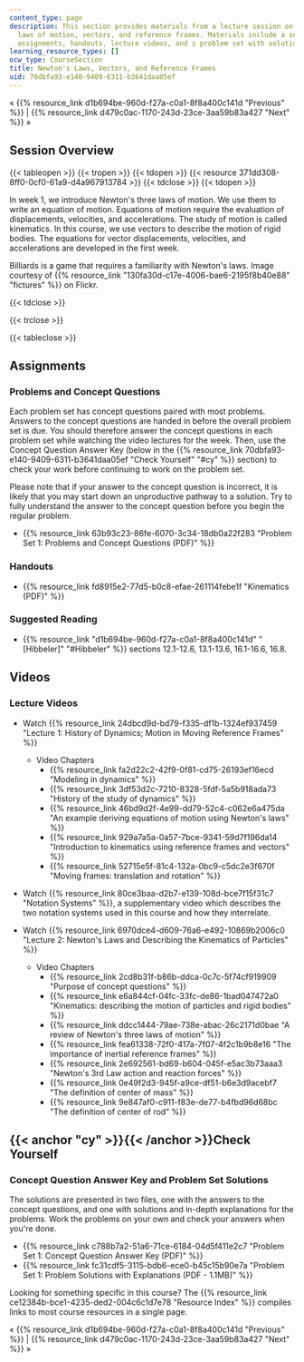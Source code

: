 ```yaml
---
content_type: page
description: This section provides materials from a lecture session on Newton's three
  laws of motion, vectors, and reference frames. Materials include a session overview,
  assignments, handouts, lecture videos, and z problem set with solutions.
learning_resource_types: []
ocw_type: CourseSection
title: Newton's Laws, Vectors, and Reference Frames
uid: 70dbfa93-e140-9409-6311-b3641daa05ef
---
```


« {{% resource_link d1b694be-960d-f27a-c0a1-8f8a400c141d "Previous" %}} | {{% resource_link d479c0ac-1170-243d-23ce-3aa59b83a427 "Next" %}} »

Session Overview
----------------

{{< tableopen >}}
{{< tropen >}}
{{< tdopen >}}
{{< resource 371dd308-8ff0-0cf0-61a9-d4a967913784 >}}
{{< tdclose >}}
{{< tdopen >}}


In week 1, we introduce Newton's three laws of motion. We use them to write an equation of motion. Equations of motion require the evaluation of displacements, velocities, and accelerations. The study of motion is called kinematics. In this course, we use vectors to describe the motion of rigid bodies. The equations for vector displacements, velocities, and accelerations are developed in the first week.

Billiards is a game that requires a familiarity with Newton's laws. Image courtesy of {{% resource_link "130fa30d-c17e-4006-bae6-2195f8b40e88" "fictures" %}} on Flickr.


{{< tdclose >}}

{{< trclose >}}

{{< tableclose >}}

Assignments
-----------

### Problems and Concept Questions

Each problem set has concept questions paired with most problems. Answers to the concept questions are handed in before the overall problem set is due. You should therefore answer the concept questions in each problem set while watching the video lectures for the week. Then, use the Concept Question Answer Key (below in the {{% resource_link 70dbfa93-e140-9409-6311-b3641daa05ef "Check Yourself" "#cy" %}} section) to check your work before continuing to work on the problem set.

Please note that if your answer to the concept question is incorrect, it is likely that you may start down an unproductive pathway to a solution. Try to fully understand the answer to the concept question before you begin the regular problem.

*   {{% resource_link 63b93c23-86fe-6070-3c34-18db0a22f283 "Problem Set 1: Problems and Concept Questions (PDF)" %}}

### Handouts

*   {{% resource_link fd8915e2-77d5-b0c8-efae-261114febe1f "Kinematics (PDF)" %}}

### Suggested Reading

*   {{% resource_link "d1b694be-960d-f27a-c0a1-8f8a400c141d" "\[Hibbeler\]" "#Hibbeler" %}} sections 12.1-12.6, 13.1-13.6, 16.1-16.6, 16.8.

Videos
------

### Lecture Videos

*   Watch {{% resource_link 24dbcd9d-bd79-f335-df1b-1324ef937459 "Lecture 1: History of Dynamics; Motion in Moving Reference Frames" %}}
    *   Video Chapters
        *   {{% resource_link fa2d22c2-42f9-0f81-cd75-26193ef16ecd "Modeling in dynamics" %}}
        *   {{% resource_link 3df53d2c-7210-8328-5fdf-5a5b918ada73 "History of the study of dynamics" %}}
        *   {{% resource_link 46bd9d2f-4e99-dd79-52c4-c062e6a475da "An example deriving equations of motion using Newton's laws" %}}
        *   {{% resource_link 929a7a5a-0a57-7bce-9341-59d7f196da14 "Introduction to kinematics using reference frames and vectors" %}}
        *   {{% resource_link 52715e5f-81c4-132a-0bc9-c5dc2e3f670f "Moving frames: translation and rotation" %}}

*   Watch {{% resource_link 80ce3baa-d2b7-e139-108d-bce7f15f31c7 "Notation Systems" %}}, a supplementary video which describes the two notation systems used in this course and how they interrelate.
*   Watch {{% resource_link 6970dce4-d609-76a6-e492-10869b2006c0 "Lecture 2: Newton's Laws and Describing the Kinematics of Particles" %}}
    *   Video Chapters
        *   {{% resource_link 2cd8b31f-b86b-ddca-0c7c-5f74cf919909 "Purpose of concept questions" %}}
        *   {{% resource_link e6a844cf-04fc-33fc-de86-1bad047472a0 "Kinematics: describing the motion of particles and rigid bodies" %}}
        *   {{% resource_link ddcc1444-79ae-738e-abac-26c2171d0bae "A review of Newton's three laws of motion" %}}
        *   {{% resource_link fea61338-72f0-417a-7f07-4f2c1b9b8e16 "The importance of inertial reference frames" %}}
        *   {{% resource_link 2e692561-bd69-b604-045f-e5ac3b73aaa3 "Newton's 3rd Law action and reaction forces" %}}
        *   {{% resource_link 0e49f2d3-945f-a9ce-df51-b6e3d9acebf7 "The definition of center of mass" %}}
        *   {{% resource_link 9e847af0-c911-f83e-de77-b4fbd96d68bc "The definition of center of rod" %}}

{{< anchor "cy" >}}{{< /anchor >}}Check Yourself
------------------------------------------------

### Concept Question Answer Key and Problem Set Solutions

The solutions are presented in two files, one with the answers to the concept questions, and one with solutions and in-depth explanations for the problems. Work the problems on your own and check your answers when you're done.

*   {{% resource_link c788b7a2-51a6-71ce-6184-04d5f411e2c7 "Problem Set 1: Concept Question Answer Key (PDF)" %}}
*   {{% resource_link fc31cdf5-3115-bdb6-ece0-b45c15b90e7a "Problem Set 1: Problem Solutions with Explanations (PDF - 1.1MB)" %}}

Looking for something specific in this course? The {{% resource_link ce12384b-bce1-4235-ded2-004c6c1d7e78 "Resource Index" %}} compiles links to most course resources in a single page.

« {{% resource_link d1b694be-960d-f27a-c0a1-8f8a400c141d "Previous" %}} | {{% resource_link d479c0ac-1170-243d-23ce-3aa59b83a427 "Next" %}} »